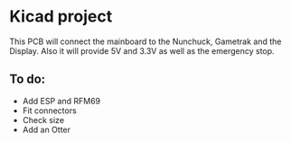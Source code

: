 # Kicad project

This PCB will connect the mainboard to the Nunchuck, Gametrak and the Display.
Also it will provide 5V and 3.3V as well as the emergency stop.

## To do:

 - Add ESP and RFM69
 - Fit connectors
 - Check size
 - Add an Otter 